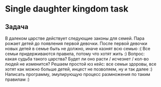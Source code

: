 # Single daughter kingdom task

## Задача
В далеком царстве действует следующие законы для семей. 
Пара рожает детей до появления первой девочки. После первой девочки новых детей в семье быть не должно, иначе казнят всю семью :( Все семьи придерживаются правила, потому что хотят жить :) Вопрос: какая судьба такого царства? Будет ли оно расти / исчезнет / кол-во людей не изменится? Решаем простой юз кейс: все семьи здоровы, все хотят как можно больше детей, инцест не позволяем, ну и так далее :)
Написать программу, эмулирующую процесс размножения по таким правилам :)
